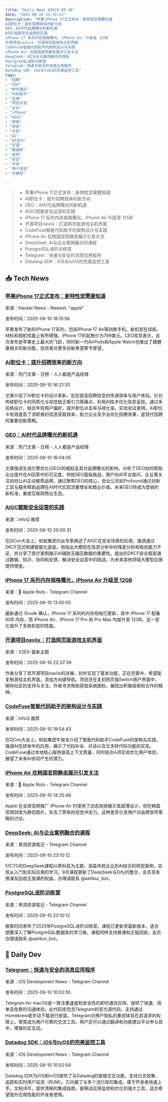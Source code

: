 ```yaml
---
title: "Daily News #2025-09-10"
date: "2025-09-10 23:19:53"
description: "苹果iPhone 17正式发布：新特性您需要知道
AI职位卡：提升招聘效率的新方向
GEO：AI时代品牌曝光的新机遇
AIGC赋能安全运营的实践
iPhone 17 系列内存规格曝光，iPhone Air 升级至 12GB
开源项目naviix：打造网页版游戏主机界面
CodeFuse智能代码助手的架构设计与实践
iPhone Air 在韩国官网静态展示引发关注
DeepSeek: AI与企业案例融合的课程
PostgreSQL进阶训练营
Telegram：快速与安全的消息应用程序
Datadog SDK：iOS与tvOS的完美监控工具"
tags: 
- "招聘"
- "SEO"
- "即时通讯"
- "代码助手"
- "应用"
- "项目开发"
- "企业"
- "iPhone"
- "AIGC"
- "营销"
- "研发"
- "手机"
- "AI"
- "AI设计"
- "开源"
- "数据库"
- "监控"
- "安全"
- "开发"
- "用户体验"
- "大模型"

---
```


> - 苹果iPhone 17正式发布：新特性您需要知道
> - AI职位卡：提升招聘效率的新方向
> - GEO：AI时代品牌曝光的新机遇
> - AIGC赋能安全运营的实践
> - iPhone 17 系列内存规格曝光，iPhone Air 升级至 12GB
> - 开源项目naviix：打造网页版游戏主机界面
> - CodeFuse智能代码助手的架构设计与实践
> - iPhone Air 在韩国官网静态展示引发关注
> - DeepSeek: AI与企业案例融合的课程
> - PostgreSQL进阶训练营
> - Telegram：快速与安全的消息应用程序
> - Datadog SDK：iOS与tvOS的完美监控工具

## 📥 Tech News

### [苹果iPhone 17正式发布：新特性您需要知道](https://www.investopedia.com/apple-iphone17-launch-update-11806355)

来源：Hacker News - Newest: "apple"

发布时间：2025-09-10 18:15:56

苹果发布了新的iPhone 17系列，包括iPhone 17 Air等四款手机。新机型在续航、材料和相机性能上有所增强，iPhone 17的起售价为799美元。CEO库克表示，此次发布是苹果史上最大的飞跃，同时新一代AirPods和Apple Watch也推出了跟健康相关的新功能，投资者对更多创新希望寄予厚望。

### [AI职位卡：提升招聘效率的新方向](https://www.woshipm.com/ucd/6266985.html)

来源：热门文章 - 日榜 - 人人都是产品经理

发布时间：2025-09-10 16:21:30

文章介绍了AI职位卡的设计革新，旨在提高招聘信息的传递效率与用户体验。针对传统职位卡的同质化与视觉缺乏吸引力等痛点，利用AI技术优化信息呈现。通过多风格设计，结合年轻用户偏好，提升职位点击率与转化率。实验验证表明，AI职位卡有效提高了求职者的信息获取效率，助力企业及平台优化招聘效果，是现代招聘的重要创新策略。

### [GEO：AI时代品牌曝光的新机遇](https://www.woshipm.com/ai/6266974.html)

来源：热门文章 - 日榜 - 人人都是产品经理

发布时间：2025-09-10 16:04:05

文章强调生成引擎优化(GEO)的崛起及其对品牌曝光的影响，分析了GEO如何帮助企业提升在AI回答中的可见度。传统SEO面临挑战，用户向AI平台提问，企业需关注如何让AI主动推荐品牌。通过聚焦GEO的核心，创业公司如Profound通过创新工具与服务帮助品牌在AI时代实现流量增长和商业价值。未来GEO将成为营销的新标准，重塑互联网商业生态。

### [AIGC赋能安全运营的实践](https://www.infoq.cn/article/YtLwJIZ7fapDsV30rSEz)

来源：InfoQ 推荐

发布时间：2025-09-10 20:00:31

在QCon大会上，蚂蚁集团刘焱专家阐述了AIGC在安全场景的应用，强调通过DKCF范式构建智能化底座。他指出大模型在信息分析中的残差分析和核验能力不足，并分享了医疗案例展示AI辅助无偏见数据的重要性。提出的DKCF安全框架通过数据、知识、协同和反馈，解决安全运营中的挑战，为未来其他领域大模型应用提供借鉴。

### [iPhone 17 系列内存规格曝光，iPhone Air 升级至 12GB](https://t.me/AppleNuts/2320)

来源： Apple Nuts - Telegram Channel

发布时间：2025-09-10 13:05:05

最新通过 Xcode 确认，iPhone 17 系列的内存规格已更新，其中 iPhone 17 配备 8GB 内存，而 iPhone Air、iPhone 17 Pro 和 Pro Max 均提升至 12GB。这一变化提升了多款机型的性能。

### [开源项目naviix：打造网页版游戏主机界面](https://www.v2ex.com/t/1158403)

来源：V2EX-最新主题

发布时间：2025-09-10 22:37:39

作者分享了其开源项目naviix的进展，初步实现了基本功能，正在完善中，希望能复制游戏主机界面，添加方向键导航。项目还在复刻网页版Switch用户界面中，期待社区的支持与关注，作者寻求帮助获取系统图标，展现出积极探索和合作的精神。

### [CodeFuse智能代码助手的架构设计与实践](https://www.infoq.cn/article/1Zydd95okbwCqRtVPk02)

来源：InfoQ 推荐

发布时间：2025-09-10 19:54:43

在QCon大会上，蚂蚁集团牛俊龙介绍了智能代码助手CodeFuse的架构与实践，强调AI在研发中的应用，展示了代码补全、对话以及文本转代码功能的实现。CodeFuse通过本地核心服务提高上下文质量，同时结合A/B实验优化用户体验，展望了未来AI协同产生的潜力。

### [iPhone Air 在韩国官网静态展示引发关注](https://t.me/AppleNuts/2321)

来源： Apple Nuts - Telegram Channel

发布时间：2025-09-10 14:35:48

Apple 在全球官网推广 iPhone Air 时使用了动态视频展示其超薄设计，但在韩国官网则改为静态图片，失去了原有的视觉冲击力。这种差异引发用户对品牌宣传策略的讨论。

### [DeepSeek: AI与企业案例融合的课程](https://t.me/piracy6/32499)

来源：黑洞资源笔记 - Telegram Channel

发布时间：2025-09-10 23:10:12

51CTO的DeepSeek课程以黑科技为主题，涵盖传统企业到AI结合的转型案例，实现从入门到实际应用的学习。9月课程更新了DeepSeek与Dify的整合，会员享有换课及回收正版课的权益，办理请联系 @ashbur_bot。

### [PostgreSQL进阶训练营](https://t.me/piracy6/32494)

来源：黑洞资源笔记 - Telegram Channel

发布时间：2025-09-10 23:10:12

极客时间发布了2025年PostgreSQL进阶训练营，课程已更新至最新版本，适合想要深入了解PostgreSQL数据库的学习者。课程同样支持换课和正版回收，会员办理请联系 @ashbur_bot。

## 💾 Daily Dev

### [Telegram：快速与安全的消息应用程序](https://github.com/overtake/TelegramSwift)

来源：iOS Development News - Telegram Channel

发布时间：2025-09-10 10:02:55

Telegram for macOS是一款注重速度和安全性的即时通讯应用，提供了快速、简单且免费的沟通体验。此代码库包含Telegram的官方源代码，支持通过Homebrew或手动下载进行安装。Telegram对用户隐私的重视体现在其请求的权限上，使其成为用户可靠的交流工具。用户还可以通过翻译和功能建议平台参与其中，增强社区互动。

### [Datadog SDK：iOS与tvOS的完美监控工具](https://github.com/DataDog/dd-sdk-ios)

来源：iOS Development News - Telegram Channel

发布时间：2025-09-10 10:02:54

Datadog SDK为iOS和tvOS提供了与Datadog的直接交互功能，支持日志收集、追踪和实时用户监测（RUM）。它内置了与多个流行库的集成，便于开发者快速上手。文档详尽，提供清晰的集成指南，是移动应用监控和优化的强大工具，适合希望提升应用性能的开发者使用。

